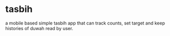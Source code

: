 # tasbih
a mobile based simple tasbih app that can track counts, 
set target and keep histories of duwah read by user.

